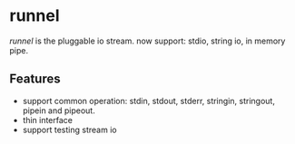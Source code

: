# runnel

*runnel* is the pluggable io stream. now support: stdio, string io, in memory pipe.

## Features

- support common operation: stdin, stdout, stderr, stringin, stringout, pipein and pipeout.
- thin interface
- support testing stream io
